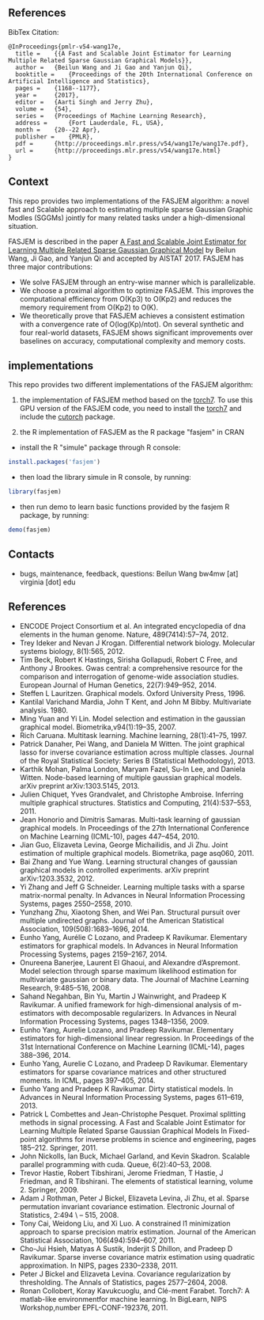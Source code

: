 ## References

BibTex Citation:
```
@InProceedings{pmlr-v54-wang17e,
  title =    {{A Fast and Scalable Joint Estimator for Learning Multiple Related Sparse Gaussian Graphical Models}},
  author =   {Beilun Wang and Ji Gao and Yanjun Qi},
  booktitle =    {Proceedings of the 20th International Conference on Artificial Intelligence and Statistics},
  pages =    {1168--1177},
  year =     {2017},
  editor =   {Aarti Singh and Jerry Zhu},
  volume =   {54},
  series =   {Proceedings of Machine Learning Research},
  address =      {Fort Lauderdale, FL, USA},
  month =    {20--22 Apr},
  publisher =    {PMLR},
  pdf =      {http://proceedings.mlr.press/v54/wang17e/wang17e.pdf},
  url =      {http://proceedings.mlr.press/v54/wang17e.html}
}
```
## Context
This repo provides two implementations of the FASJEM algorithm: a novel fast and Scalable approach to estimating multiple sparse Gaussian Graphic Modles (SGGMs) jointly for many related tasks under a high-dimensional situation.  

FASJEM is described in the paper [A Fast and Scalable Joint Estimator for Learning Multiple Related Sparse Gaussian Graphical Model](https://arxiv.org/abs/1702.02715) by Beilun Wang, Ji Gao, and Yanjun Qi and accepted by AISTAT 2017.  FASJEM has three major contributions:

- We solve FASJEM through an entry-wise manner which is parallelizable.
- We choose a proximal algorithm to optimize FASJEM. This improves the computational efficiency from O(Kp3) to O(Kp2) and reduces the memory requirement from O(Kp2) to O(K).
- We theoretically prove that FASJEM achieves a consistent estimation with a convergence rate of O(log(Kp)/ntot). On several synthetic and four real-world datasets, FASJEM shows significant improvements over baselines on accuracy, computational complexity and memory costs.

## implementations
This repo provides two different implementations of the FASJEM algorithm:

1. the implementation of FASJEM method based on the [torch7](http://torch.ch/).
To use this GPU version of the FASJEM code, you need to install the [torch7](http://torch.ch/) and
 include the [cutorch](https://github.com/torch/cutorch) package.

2. the R implementation of FASJEM as the R package "fasjem" in CRAN
- install the R "simule" package through R console:
```r
install.packages('fasjem')
```
- then load the library simule in R console, by running:
```r
library(fasjem)
```
- then run demo to learn basic functions provided by the fasjem R package, by running:
```r
demo(fasjem)
```



## Contacts
- bugs, maintenance, feedback, questions: Beilun Wang bw4mw [at] virginia [dot] edu

## References
- ENCODE Project Consortium et al. An integrated encyclopedia of dna elements in the human genome. Nature, 489(7414):57–74, 2012.
- Trey Ideker and Nevan J Krogan. Differential network biology. Molecular systems biology, 8(1):565, 2012.
- Tim Beck, Robert K Hastings, Sirisha Gollapudi, Robert C Free, and Anthony J Brookes. Gwas central: a comprehensive resource for the comparison and interrogation of genome-wide association studies. European Journal of Human Genetics, 22(7):949–952, 2014.
- Steffen L Lauritzen. Graphical models. Oxford University Press, 1996.
- Kantilal Varichand Mardia, John T Kent, and John M Bibby. Multivariate analysis. 1980.
- Ming Yuan and Yi Lin. Model selection and estimation in the gaussian graphical model. Biometrika,v94(1):19–35, 2007.
- Rich Caruana. Multitask learning. Machine learning, 28(1):41–75, 1997.
- Patrick Danaher, Pei Wang, and Daniela M Witten. The joint graphical lasso for inverse covariance estimation across multiple classes. Journal of the Royal Statistical Society: Series B (Statistical Methodology), 2013.
- Karthik Mohan, Palma London, Maryam Fazel, Su-In Lee, and Daniela Witten. Node-based learning of multiple gaussian graphical models. arXiv preprint arXiv:1303.5145, 2013.
- Julien Chiquet, Yves Grandvalet, and Christophe Ambroise. Inferring multiple graphical structures. Statistics and Computing, 21(4):537–553, 2011.
- Jean Honorio and Dimitris Samaras. Multi-task learning of gaussian graphical models. In Proceedings of the 27th International Conference on Machine Learning (ICML-10), pages 447–454, 2010.
- Jian Guo, Elizaveta Levina, George Michailidis,
and Ji Zhu. Joint estimation of multiple graphical
models. Biometrika, page asq060, 2011.
- Bai Zhang and Yue Wang. Learning structural changes of gaussian graphical models in controlled experiments. arXiv preprint arXiv:1203.3532, 2012.
- Yi Zhang and Jeff G Schneider. Learning multiple tasks with a sparse matrix-normal penalty. In Advances in Neural Information Processing Systems, pages 2550–2558, 2010.
- Yunzhang Zhu, Xiaotong Shen, and Wei Pan. Structural pursuit over multiple undirected graphs. Journal of the American Statistical Association, 109(508):1683–1696, 2014.
- Eunho Yang, Aurélie C Lozano, and Pradeep K Ravikumar. Elementary estimators for graphical models. In Advances in Neural Information Processing Systems, pages 2159–2167, 2014.
- Onureena Banerjee, Laurent El Ghaoui, and Alexandre d’Aspremont. Model selection through sparse maximum likelihood estimation for multivariate gaussian or binary data. The Journal of Machine Learning Research, 9:485–516, 2008.
- Sahand Negahban, Bin Yu, Martin J Wainwright, and Pradeep K Ravikumar. A unified framework for high-dimensional analysis of m-estimators with decomposable regularizers. In Advances in Neural Information Processing Systems, pages 1348–1356, 2009.
- Eunho Yang, Aurelie Lozano, and Pradeep Ravikumar. Elementary estimators for high-dimensional linear regression. In Proceedings of the 31st International Conference on Machine Learning (ICML-14), pages 388–396, 2014.
- Eunho Yang, Aurelie C Lozano, and Pradeep D Ravikumar. Elementary estimators for sparse covariance matrices and other structured moments. In ICML, pages 397–405, 2014.
- Eunho Yang and Pradeep K Ravikumar. Dirty statistical models. In Advances in Neural Information Processing Systems, pages 611–619, 2013.
- Patrick L Combettes and Jean-Christophe Pesquet. Proximal splitting methods in signal processing. A Fast and Scalable Joint Estimator for Learning Multiple Related Sparse Gaussian Graphical Models In Fixed-point algorithms for inverse problems in science and engineering, pages 185–212. Springer, 2011.
- John Nickolls, Ian Buck, Michael Garland, and Kevin Skadron. Scalable parallel programming with cuda. Queue, 6(2):40–53, 2008.
- Trevor Hastie, Robert Tibshirani, Jerome Friedman, T Hastie, J Friedman, and R Tibshirani. The elements of statistical learning, volume 2. Springer, 2009.
- Adam J Rothman, Peter J Bickel, Elizaveta Levina, Ji Zhu, et al. Sparse permutation invariant covariance estimation. Electronic Journal of Statistics, 2:494 \	– 515, 2008.
- Tony Cai, Weidong Liu, and Xi Luo. A constrained l1 minimization approach to sparse precision matrix estimation. Journal of the American Statistical Association, 106(494):594–607, 2011.
- Cho-Jui Hsieh, Matyas A Sustik, Inderjit S Dhillon, and Pradeep D Ravikumar. Sparse inverse covariance matrix estimation using quadratic approximation. In NIPS, pages 2330–2338, 2011.
- Peter J Bickel and Elizaveta Levina. Covariance regularization by thresholding. The Annals of Statistics, pages 2577–2604, 2008.
- Ronan Collobert, Koray Kavukcuoglu, and Clé-ment Farabet. Torch7: A matlab-like environmentfor machine learning. In BigLearn, NIPS Workshop,number EPFL-CONF-192376, 2011.
